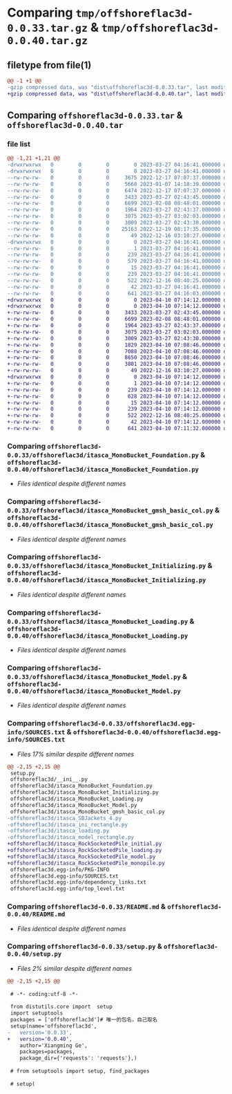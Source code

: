 # Comparing `tmp/offshoreflac3d-0.0.33.tar.gz` & `tmp/offshoreflac3d-0.0.40.tar.gz`

## filetype from file(1)

```diff
@@ -1 +1 @@
-gzip compressed data, was "dist\offshoreflac3d-0.0.33.tar", last modified: Mon Mar 27 04:16:41 2023, max compression
+gzip compressed data, was "dist\offshoreflac3d-0.0.40.tar", last modified: Mon Apr 10 07:14:12 2023, max compression
```

## Comparing `offshoreflac3d-0.0.33.tar` & `offshoreflac3d-0.0.40.tar`

### file list

```diff
@@ -1,21 +1,21 @@
-drwxrwxrwx   0        0        0        0 2023-03-27 04:16:41.000000 offshoreflac3d-0.0.33/
-drwxrwxrwx   0        0        0        0 2023-03-27 04:16:41.000000 offshoreflac3d-0.0.33/offshoreflac3d/
--rw-rw-rw-   0        0        0     3675 2022-12-17 07:07:37.000000 offshoreflac3d-0.0.33/offshoreflac3d/itasca_ini_rectangle.py
--rw-rw-rw-   0        0        0     5668 2023-01-07 14:18:39.000000 offshoreflac3d-0.0.33/offshoreflac3d/itasca_loading.py
--rw-rw-rw-   0        0        0     6474 2022-12-17 07:07:37.000000 offshoreflac3d-0.0.33/offshoreflac3d/itasca_model_rectangle.py
--rw-rw-rw-   0        0        0     3433 2023-03-27 02:43:45.000000 offshoreflac3d-0.0.33/offshoreflac3d/itasca_MonoBucket_Foundation.py
--rw-rw-rw-   0        0        0     6699 2023-02-08 08:48:01.000000 offshoreflac3d-0.0.33/offshoreflac3d/itasca_MonoBucket_gmsh_basic_col.py
--rw-rw-rw-   0        0        0     1964 2023-03-27 02:43:37.000000 offshoreflac3d-0.0.33/offshoreflac3d/itasca_MonoBucket_Initializing.py
--rw-rw-rw-   0        0        0     3075 2023-03-27 03:02:03.000000 offshoreflac3d-0.0.33/offshoreflac3d/itasca_MonoBucket_Loading.py
--rw-rw-rw-   0        0        0     3009 2023-03-27 02:43:30.000000 offshoreflac3d-0.0.33/offshoreflac3d/itasca_MonoBucket_Model.py
--rw-rw-rw-   0        0        0    25163 2022-12-19 08:17:35.000000 offshoreflac3d-0.0.33/offshoreflac3d/itasca_SBJackets_4.py
--rw-rw-rw-   0        0        0       49 2022-12-16 03:10:27.000000 offshoreflac3d-0.0.33/offshoreflac3d/__ini__.py
-drwxrwxrwx   0        0        0        0 2023-03-27 04:16:41.000000 offshoreflac3d-0.0.33/offshoreflac3d.egg-info/
--rw-rw-rw-   0        0        0        1 2023-03-27 04:16:41.000000 offshoreflac3d-0.0.33/offshoreflac3d.egg-info/dependency_links.txt
--rw-rw-rw-   0        0        0      239 2023-03-27 04:16:41.000000 offshoreflac3d-0.0.33/offshoreflac3d.egg-info/PKG-INFO
--rw-rw-rw-   0        0        0      579 2023-03-27 04:16:41.000000 offshoreflac3d-0.0.33/offshoreflac3d.egg-info/SOURCES.txt
--rw-rw-rw-   0        0        0       15 2023-03-27 04:16:41.000000 offshoreflac3d-0.0.33/offshoreflac3d.egg-info/top_level.txt
--rw-rw-rw-   0        0        0      239 2023-03-27 04:16:41.000000 offshoreflac3d-0.0.33/PKG-INFO
--rw-rw-rw-   0        0        0      522 2022-12-16 08:40:25.000000 offshoreflac3d-0.0.33/README.md
--rw-rw-rw-   0        0        0       42 2023-03-27 04:16:41.000000 offshoreflac3d-0.0.33/setup.cfg
--rw-rw-rw-   0        0        0      641 2023-03-27 04:16:03.000000 offshoreflac3d-0.0.33/setup.py
+drwxrwxrwx   0        0        0        0 2023-04-10 07:14:12.000000 offshoreflac3d-0.0.40/
+drwxrwxrwx   0        0        0        0 2023-04-10 07:14:12.000000 offshoreflac3d-0.0.40/offshoreflac3d/
+-rw-rw-rw-   0        0        0     3433 2023-03-27 02:43:45.000000 offshoreflac3d-0.0.40/offshoreflac3d/itasca_MonoBucket_Foundation.py
+-rw-rw-rw-   0        0        0     6699 2023-02-08 08:48:01.000000 offshoreflac3d-0.0.40/offshoreflac3d/itasca_MonoBucket_gmsh_basic_col.py
+-rw-rw-rw-   0        0        0     1964 2023-03-27 02:43:37.000000 offshoreflac3d-0.0.40/offshoreflac3d/itasca_MonoBucket_Initializing.py
+-rw-rw-rw-   0        0        0     3075 2023-03-27 03:02:03.000000 offshoreflac3d-0.0.40/offshoreflac3d/itasca_MonoBucket_Loading.py
+-rw-rw-rw-   0        0        0     3009 2023-03-27 02:43:30.000000 offshoreflac3d-0.0.40/offshoreflac3d/itasca_MonoBucket_Model.py
+-rw-rw-rw-   0        0        0     1829 2023-04-10 07:08:46.000000 offshoreflac3d-0.0.40/offshoreflac3d/itasca_RockSocketedPile_initial.py
+-rw-rw-rw-   0        0        0     7088 2023-04-10 07:08:46.000000 offshoreflac3d-0.0.40/offshoreflac3d/itasca_RockSocketedPile_loading.py
+-rw-rw-rw-   0        0        0     8650 2023-04-10 07:08:46.000000 offshoreflac3d-0.0.40/offshoreflac3d/itasca_RockSocketedPile_model.py
+-rw-rw-rw-   0        0        0     3801 2023-04-10 07:08:46.000000 offshoreflac3d-0.0.40/offshoreflac3d/itasca_RockSocketedPile_monopile.py
+-rw-rw-rw-   0        0        0       49 2022-12-16 03:10:27.000000 offshoreflac3d-0.0.40/offshoreflac3d/__ini__.py
+drwxrwxrwx   0        0        0        0 2023-04-10 07:14:12.000000 offshoreflac3d-0.0.40/offshoreflac3d.egg-info/
+-rw-rw-rw-   0        0        0        1 2023-04-10 07:14:12.000000 offshoreflac3d-0.0.40/offshoreflac3d.egg-info/dependency_links.txt
+-rw-rw-rw-   0        0        0      239 2023-04-10 07:14:12.000000 offshoreflac3d-0.0.40/offshoreflac3d.egg-info/PKG-INFO
+-rw-rw-rw-   0        0        0      628 2023-04-10 07:14:12.000000 offshoreflac3d-0.0.40/offshoreflac3d.egg-info/SOURCES.txt
+-rw-rw-rw-   0        0        0       15 2023-04-10 07:14:12.000000 offshoreflac3d-0.0.40/offshoreflac3d.egg-info/top_level.txt
+-rw-rw-rw-   0        0        0      239 2023-04-10 07:14:12.000000 offshoreflac3d-0.0.40/PKG-INFO
+-rw-rw-rw-   0        0        0      522 2022-12-16 08:40:25.000000 offshoreflac3d-0.0.40/README.md
+-rw-rw-rw-   0        0        0       42 2023-04-10 07:14:12.000000 offshoreflac3d-0.0.40/setup.cfg
+-rw-rw-rw-   0        0        0      641 2023-04-10 07:11:32.000000 offshoreflac3d-0.0.40/setup.py
```

### Comparing `offshoreflac3d-0.0.33/offshoreflac3d/itasca_MonoBucket_Foundation.py` & `offshoreflac3d-0.0.40/offshoreflac3d/itasca_MonoBucket_Foundation.py`

 * *Files identical despite different names*

### Comparing `offshoreflac3d-0.0.33/offshoreflac3d/itasca_MonoBucket_gmsh_basic_col.py` & `offshoreflac3d-0.0.40/offshoreflac3d/itasca_MonoBucket_gmsh_basic_col.py`

 * *Files identical despite different names*

### Comparing `offshoreflac3d-0.0.33/offshoreflac3d/itasca_MonoBucket_Initializing.py` & `offshoreflac3d-0.0.40/offshoreflac3d/itasca_MonoBucket_Initializing.py`

 * *Files identical despite different names*

### Comparing `offshoreflac3d-0.0.33/offshoreflac3d/itasca_MonoBucket_Loading.py` & `offshoreflac3d-0.0.40/offshoreflac3d/itasca_MonoBucket_Loading.py`

 * *Files identical despite different names*

### Comparing `offshoreflac3d-0.0.33/offshoreflac3d/itasca_MonoBucket_Model.py` & `offshoreflac3d-0.0.40/offshoreflac3d/itasca_MonoBucket_Model.py`

 * *Files identical despite different names*

### Comparing `offshoreflac3d-0.0.33/offshoreflac3d.egg-info/SOURCES.txt` & `offshoreflac3d-0.0.40/offshoreflac3d.egg-info/SOURCES.txt`

 * *Files 17% similar despite different names*

```diff
@@ -2,15 +2,15 @@
 setup.py
 offshoreflac3d/__ini__.py
 offshoreflac3d/itasca_MonoBucket_Foundation.py
 offshoreflac3d/itasca_MonoBucket_Initializing.py
 offshoreflac3d/itasca_MonoBucket_Loading.py
 offshoreflac3d/itasca_MonoBucket_Model.py
 offshoreflac3d/itasca_MonoBucket_gmsh_basic_col.py
-offshoreflac3d/itasca_SBJackets_4.py
-offshoreflac3d/itasca_ini_rectangle.py
-offshoreflac3d/itasca_loading.py
-offshoreflac3d/itasca_model_rectangle.py
+offshoreflac3d/itasca_RockSocketedPile_initial.py
+offshoreflac3d/itasca_RockSocketedPile_loading.py
+offshoreflac3d/itasca_RockSocketedPile_model.py
+offshoreflac3d/itasca_RockSocketedPile_monopile.py
 offshoreflac3d.egg-info/PKG-INFO
 offshoreflac3d.egg-info/SOURCES.txt
 offshoreflac3d.egg-info/dependency_links.txt
 offshoreflac3d.egg-info/top_level.txt
```

### Comparing `offshoreflac3d-0.0.33/README.md` & `offshoreflac3d-0.0.40/README.md`

 * *Files identical despite different names*

### Comparing `offshoreflac3d-0.0.33/setup.py` & `offshoreflac3d-0.0.40/setup.py`

 * *Files 2% similar despite different names*

```diff
@@ -2,15 +2,15 @@
 
 # -*- coding:utf-8 -*-
 
 from distutils.core import  setup
 import setuptools
 packages = ['offshoreflac3d']# 唯一的包名，自己取名
 setup(name='offshoreflac3d',
-	version='0.0.33',
+	version='0.0.40',
 	author='Xiangming Ge',
 	packages=packages,
 	package_dir={'requests': 'requests'},)
 
 # from setuptools import setup, find_packages
 
 # setup(
```

